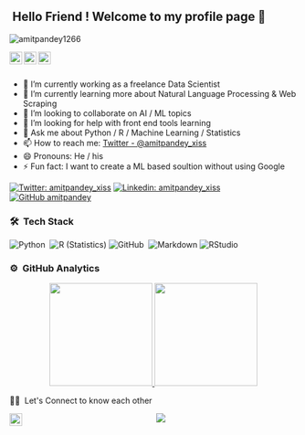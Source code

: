## &nbsp;Hello Friend ! Welcome to my profile page 🙏 

<p align="left"> <img src="https://komarev.com/ghpvc/?username=amitpandey1266&label=Views&color=blue&style=plastic" alt="amitpandey1266" /> </p>

<a href="https://twitter.com/amitpandey_xiss">
  <img align="left" alt="Amit's Twitter" width="22px" src="https://cdn.jsdelivr.net/npm/simple-icons@v3/icons/twitter.svg" />
</a>
<a href="www.linkedin.com/in/amitpandeybda">
  <img align="left" alt="Amit's Linkdein" width="22px" src="https://cdn.jsdelivr.net/npm/simple-icons@v3/icons/linkedin.svg" />
</a>
<a href="https://github.com/amitpandey1266">
  <img align="left" alt="Amit's Github" width="22px" src="https://cdn.jsdelivr.net/npm/simple-icons@v3/icons/github.svg" />
</a>

<br/>
<br/>

- 🔭 I’m currently working as a freelance Data Scientist
- 🌱 I’m currently learning more about Natural Language Processing & Web Scraping 
- 👯 I’m looking to collaborate on AI / ML topics
- 🤔 I’m looking for help with front end tools learning
- 💬 Ask me about Python / R / Machine Learning / Statistics 
- 📫 How to reach me: [Twitter - @amitpandey_xiss](https://twitter.com/amitpandey_xiss)
- 😄 Pronouns: He / his
- ⚡ Fun fact: I want to create a ML based soultion without using Google

[![Twitter: amitpandey_xiss](https://img.shields.io/twitter/follow/amitpandey_xiss?style=social)](https://twitter.com/amitpandey_xiss)
[![Linkedin: amitpandey_xiss](https://img.shields.io/badge/-amitpandey-blue?style=flat-square&logo=Linkedin&logoColor=white&link=www.linkedin.com/in/amitpandeybda/)](https://www.linkedin.com/in/amitpandeybda/)
[![GitHub amitpandey](https://img.shields.io/github/followers/amitpandey1266?label=follow&style=social)](https://github.com/amitpandey1266)

### 🛠 &nbsp;Tech Stack

![Python](https://img.shields.io/badge/-Python-333333?style=flat&logo=python)&nbsp;
![R (Statistics)](https://img.shields.io/badge/-R-333333?style=flat&logo=R&logoColor=276DC3)
![GitHub](https://img.shields.io/badge/-GitHub-333333?style=flat&logo=github)&nbsp;
![Markdown](https://img.shields.io/badge/-Markdown-333333?style=flat&logo=markdown)
![RStudio](https://img.shields.io/badge/-RStudio-333333?style=flat&logo=rstudio)&nbsp;

### ⚙️ &nbsp;GitHub Analytics

<p align="center">
<a href="https://github.com/AVS1508">
  <img height="180em" src="https://github-readme-stats-eight-theta.vercel.app/api?username=amitpandey1266&show_icons=true&theme=dracula&include_all_commits=true&count_private=true" />
  <img height="180em" src="https://github-readme-stats-eight-theta.vercel.app/api/top-langs/?username=amitpandey1266&layout=compact&exclude_lang=java+r&theme=vue-dark" />
</a>
</p>
🙏🏻 &nbsp;Let's Connect to know each other
<p align="center">
<a href="https://www.linkedin.com/in/amitpandeybda/"><img src="https://img.shields.io/badge/-Amit%20Pandey-0077B5?style=flat-square&logo=Linkedin&logoColor=white"/></a>
  <a href="https://twitter.com/amitpandey_xiss">
  <img align="left" alt="Amit's Twitter" width="22px" src="https://cdn.jsdelivr.net/npm/simple-icons@v3/icons/twitter.svg" />
</a>

</p>
